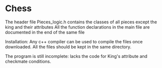 # Chess
The header file Pieces_logic.h contains the classes of all pieces except the king and their attributes
All the function declarations in the main file are documented in the end of the same file

Installation:
Any c++ compiler can be used to compile the files once downloaded. All the files should be kept in the same directory.

The program is still incomplete: lacks the code for King's attribute and checkmate conditions.
